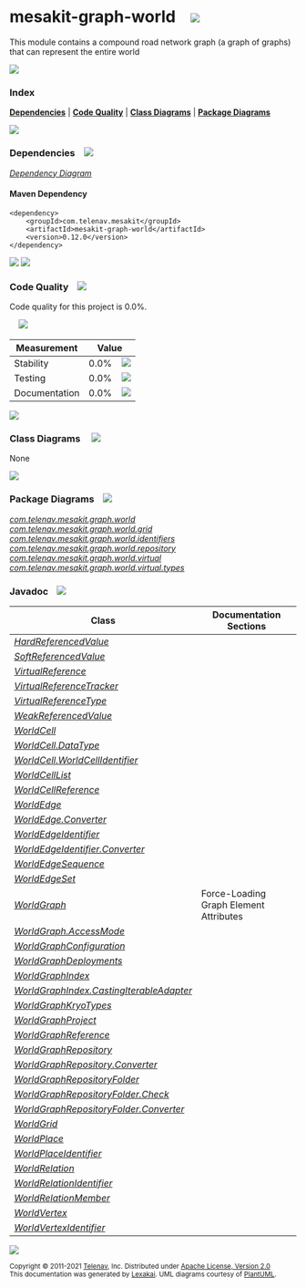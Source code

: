[//]: # (start-user-text)



[//]: # (end-user-text)

# mesakit-graph-world &nbsp;&nbsp; <img src="https://telenav.github.io/telenav-assets/images/icons/graph-32.png" srcset="https://telenav.github.io/telenav-assets/images/icons/graph-32-2x.png 2x"/>

This module contains a compound road network graph (a graph of graphs) that can represent the entire world

<img src="https://telenav.github.io/telenav-assets/images/separators/horizontal-line-512.png" srcset="https://telenav.github.io/telenav-assets/images/separators/horizontal-line-512-2x.png 2x"/>

### Index



[**Dependencies**](#dependencies) | [**Code Quality**](#code-quality) | [**Class Diagrams**](#class-diagrams) | [**Package Diagrams**](#package-diagrams)

<img src="https://telenav.github.io/telenav-assets/images/separators/horizontal-line-512.png" srcset="https://telenav.github.io/telenav-assets/images/separators/horizontal-line-512-2x.png 2x"/>

### Dependencies <a name="dependencies"></a> &nbsp;&nbsp; <img src="https://telenav.github.io/telenav-assets/images/icons/dependencies-32.png" srcset="https://telenav.github.io/telenav-assets/images/icons/dependencies-32-2x.png 2x"/>

[*Dependency Diagram*](https://www.mesakit.org/0.12.0/lexakai/mesakit/mesakit-graph/world/documentation/diagrams/dependencies.svg)

#### Maven Dependency

    <dependency>
        <groupId>com.telenav.mesakit</groupId>
        <artifactId>mesakit-graph-world</artifactId>
        <version>0.12.0</version>
    </dependency>

<img src="https://telenav.github.io/telenav-assets/images/separators/horizontal-line-128.png" srcset="https://telenav.github.io/telenav-assets/images/separators/horizontal-line-128-2x.png 2x"/>

[//]: # (start-user-text)



[//]: # (end-user-text)

<img src="https://telenav.github.io/telenav-assets/images/separators/horizontal-line-128.png" srcset="https://telenav.github.io/telenav-assets/images/separators/horizontal-line-128-2x.png 2x"/>

### Code Quality <a name="code-quality"></a> &nbsp;&nbsp; <img src="https://telenav.github.io/telenav-assets/images/icons/ruler-32.png" srcset="https://telenav.github.io/telenav-assets/images/icons/ruler-32-2x.png 2x"/>

Code quality for this project is 0.0%.  
  
&nbsp; &nbsp; <img src="https://telenav.github.io/telenav-assets/images/meters/meter-0-96.png" srcset="https://telenav.github.io/telenav-assets/images/meters/meter-0-96-2x.png 2x"/>

| Measurement   | Value                    |
|---------------|--------------------------|
| Stability     | 0.0%&nbsp; &nbsp; <img src="https://telenav.github.io/telenav-assets/images/meters/meter-0-96.png" srcset="https://telenav.github.io/telenav-assets/images/meters/meter-0-96-2x.png 2x"/>     |
| Testing       | 0.0%&nbsp; &nbsp; <img src="https://telenav.github.io/telenav-assets/images/meters/meter-0-96.png" srcset="https://telenav.github.io/telenav-assets/images/meters/meter-0-96-2x.png 2x"/>       |
| Documentation | 0.0%&nbsp; &nbsp; <img src="https://telenav.github.io/telenav-assets/images/meters/meter-0-96.png" srcset="https://telenav.github.io/telenav-assets/images/meters/meter-0-96-2x.png 2x"/> |

<img src="https://telenav.github.io/telenav-assets/images/separators/horizontal-line-128.png" srcset="https://telenav.github.io/telenav-assets/images/separators/horizontal-line-128-2x.png 2x"/>

### Class Diagrams <a name="class-diagrams"></a> &nbsp; &nbsp; <img src="https://telenav.github.io/telenav-assets/images/icons/diagram-40.png" srcset="https://telenav.github.io/telenav-assets/images/icons/diagram-40-2x.png 2x"/>

None

<img src="https://telenav.github.io/telenav-assets/images/separators/horizontal-line-128.png" srcset="https://telenav.github.io/telenav-assets/images/separators/horizontal-line-128-2x.png 2x"/>

### Package Diagrams <a name="package-diagrams"></a> &nbsp;&nbsp; <img src="https://telenav.github.io/telenav-assets/images/icons/box-24.png" srcset="https://telenav.github.io/telenav-assets/images/icons/box-24-2x.png 2x"/>

[*com.telenav.mesakit.graph.world*](https://www.mesakit.org/0.12.0/lexakai/mesakit/mesakit-graph/world/documentation/diagrams/com.telenav.mesakit.graph.world.svg)  
[*com.telenav.mesakit.graph.world.grid*](https://www.mesakit.org/0.12.0/lexakai/mesakit/mesakit-graph/world/documentation/diagrams/com.telenav.mesakit.graph.world.grid.svg)  
[*com.telenav.mesakit.graph.world.identifiers*](https://www.mesakit.org/0.12.0/lexakai/mesakit/mesakit-graph/world/documentation/diagrams/com.telenav.mesakit.graph.world.identifiers.svg)  
[*com.telenav.mesakit.graph.world.repository*](https://www.mesakit.org/0.12.0/lexakai/mesakit/mesakit-graph/world/documentation/diagrams/com.telenav.mesakit.graph.world.repository.svg)  
[*com.telenav.mesakit.graph.world.virtual*](https://www.mesakit.org/0.12.0/lexakai/mesakit/mesakit-graph/world/documentation/diagrams/com.telenav.mesakit.graph.world.virtual.svg)  
[*com.telenav.mesakit.graph.world.virtual.types*](https://www.mesakit.org/0.12.0/lexakai/mesakit/mesakit-graph/world/documentation/diagrams/com.telenav.mesakit.graph.world.virtual.types.svg)

### Javadoc <a name="code-quality"></a> &nbsp;&nbsp; <img src="https://telenav.github.io/telenav-assets/images/icons/books-24.png" srcset="https://telenav.github.io/telenav-assets/images/icons/books-24-2x.png 2x"/>

| Class | Documentation Sections  |
|-------|-------------------------|
| [*HardReferencedValue*](https://www.mesakit.org/0.12.0/javadoc/mesakit/mesakit-graph-world/com/telenav/mesakit/graph/world/virtual/types/HardReferencedValue.html) |  |  
| [*SoftReferencedValue*](https://www.mesakit.org/0.12.0/javadoc/mesakit/mesakit-graph-world/com/telenav/mesakit/graph/world/virtual/types/SoftReferencedValue.html) |  |  
| [*VirtualReference*](https://www.mesakit.org/0.12.0/javadoc/mesakit/mesakit-graph-world/com/telenav/mesakit/graph/world/virtual/VirtualReference.html) |  |  
| [*VirtualReferenceTracker*](https://www.mesakit.org/0.12.0/javadoc/mesakit/mesakit-graph-world/com/telenav/mesakit/graph/world/virtual/VirtualReferenceTracker.html) |  |  
| [*VirtualReferenceType*](https://www.mesakit.org/0.12.0/javadoc/mesakit/mesakit-graph-world/com/telenav/mesakit/graph/world/virtual/VirtualReferenceType.html) |  |  
| [*WeakReferencedValue*](https://www.mesakit.org/0.12.0/javadoc/mesakit/mesakit-graph-world/com/telenav/mesakit/graph/world/virtual/types/WeakReferencedValue.html) |  |  
| [*WorldCell*](https://www.mesakit.org/0.12.0/javadoc/mesakit/mesakit-graph-world/com/telenav/mesakit/graph/world/grid/WorldCell.html) |  |  
| [*WorldCell.DataType*](https://www.mesakit.org/0.12.0/javadoc/mesakit/mesakit-graph-world/com/telenav/mesakit/graph/world/grid/WorldCell.DataType.html) |  |  
| [*WorldCell.WorldCellIdentifier*](https://www.mesakit.org/0.12.0/javadoc/mesakit/mesakit-graph-world/com/telenav/mesakit/graph/world/grid/WorldCell.WorldCellIdentifier.html) |  |  
| [*WorldCellList*](https://www.mesakit.org/0.12.0/javadoc/mesakit/mesakit-graph-world/com/telenav/mesakit/graph/world/grid/WorldCellList.html) |  |  
| [*WorldCellReference*](https://www.mesakit.org/0.12.0/javadoc/mesakit/mesakit-graph-world/com/telenav/mesakit/graph/world/grid/WorldCellReference.html) |  |  
| [*WorldEdge*](https://www.mesakit.org/0.12.0/javadoc/mesakit/mesakit-graph-world/com/telenav/mesakit/graph/world/WorldEdge.html) |  |  
| [*WorldEdge.Converter*](https://www.mesakit.org/0.12.0/javadoc/mesakit/mesakit-graph-world/com/telenav/mesakit/graph/world/WorldEdge.Converter.html) |  |  
| [*WorldEdgeIdentifier*](https://www.mesakit.org/0.12.0/javadoc/mesakit/mesakit-graph-world/com/telenav/mesakit/graph/world/identifiers/WorldEdgeIdentifier.html) |  |  
| [*WorldEdgeIdentifier.Converter*](https://www.mesakit.org/0.12.0/javadoc/mesakit/mesakit-graph-world/com/telenav/mesakit/graph/world/identifiers/WorldEdgeIdentifier.Converter.html) |  |  
| [*WorldEdgeSequence*](https://www.mesakit.org/0.12.0/javadoc/mesakit/mesakit-graph-world/com/telenav/mesakit/graph/world/WorldEdgeSequence.html) |  |  
| [*WorldEdgeSet*](https://www.mesakit.org/0.12.0/javadoc/mesakit/mesakit-graph-world/com/telenav/mesakit/graph/world/WorldEdgeSet.html) |  |  
| [*WorldGraph*](https://www.mesakit.org/0.12.0/javadoc/mesakit/mesakit-graph-world/com/telenav/mesakit/graph/world/WorldGraph.html) | Force-Loading Graph Element Attributes |  
| [*WorldGraph.AccessMode*](https://www.mesakit.org/0.12.0/javadoc/mesakit/mesakit-graph-world/com/telenav/mesakit/graph/world/WorldGraph.AccessMode.html) |  |  
| [*WorldGraphConfiguration*](https://www.mesakit.org/0.12.0/javadoc/mesakit/mesakit-graph-world/com/telenav/mesakit/graph/world/WorldGraphConfiguration.html) |  |  
| [*WorldGraphDeployments*](https://www.mesakit.org/0.12.0/javadoc/mesakit/mesakit-graph-world/com/telenav/mesakit/graph/world/WorldGraphDeployments.html) |  |  
| [*WorldGraphIndex*](https://www.mesakit.org/0.12.0/javadoc/mesakit/mesakit-graph-world/com/telenav/mesakit/graph/world/WorldGraphIndex.html) |  |  
| [*WorldGraphIndex.CastingIterableAdapter*](https://www.mesakit.org/0.12.0/javadoc/mesakit/mesakit-graph-world/com/telenav/mesakit/graph/world/WorldGraphIndex.CastingIterableAdapter.html) |  |  
| [*WorldGraphKryoTypes*](https://www.mesakit.org/0.12.0/javadoc/mesakit/mesakit-graph-world/com/telenav/mesakit/graph/world/WorldGraphKryoTypes.html) |  |  
| [*WorldGraphProject*](https://www.mesakit.org/0.12.0/javadoc/mesakit/mesakit-graph-world/com/telenav/mesakit/graph/world/WorldGraphProject.html) |  |  
| [*WorldGraphReference*](https://www.mesakit.org/0.12.0/javadoc/mesakit/mesakit-graph-world/com/telenav/mesakit/graph/world/repository/WorldGraphReference.html) |  |  
| [*WorldGraphRepository*](https://www.mesakit.org/0.12.0/javadoc/mesakit/mesakit-graph-world/com/telenav/mesakit/graph/world/repository/WorldGraphRepository.html) |  |  
| [*WorldGraphRepository.Converter*](https://www.mesakit.org/0.12.0/javadoc/mesakit/mesakit-graph-world/com/telenav/mesakit/graph/world/repository/WorldGraphRepository.Converter.html) |  |  
| [*WorldGraphRepositoryFolder*](https://www.mesakit.org/0.12.0/javadoc/mesakit/mesakit-graph-world/com/telenav/mesakit/graph/world/repository/WorldGraphRepositoryFolder.html) |  |  
| [*WorldGraphRepositoryFolder.Check*](https://www.mesakit.org/0.12.0/javadoc/mesakit/mesakit-graph-world/com/telenav/mesakit/graph/world/repository/WorldGraphRepositoryFolder.Check.html) |  |  
| [*WorldGraphRepositoryFolder.Converter*](https://www.mesakit.org/0.12.0/javadoc/mesakit/mesakit-graph-world/com/telenav/mesakit/graph/world/repository/WorldGraphRepositoryFolder.Converter.html) |  |  
| [*WorldGrid*](https://www.mesakit.org/0.12.0/javadoc/mesakit/mesakit-graph-world/com/telenav/mesakit/graph/world/grid/WorldGrid.html) |  |  
| [*WorldPlace*](https://www.mesakit.org/0.12.0/javadoc/mesakit/mesakit-graph-world/com/telenav/mesakit/graph/world/WorldPlace.html) |  |  
| [*WorldPlaceIdentifier*](https://www.mesakit.org/0.12.0/javadoc/mesakit/mesakit-graph-world/com/telenav/mesakit/graph/world/identifiers/WorldPlaceIdentifier.html) |  |  
| [*WorldRelation*](https://www.mesakit.org/0.12.0/javadoc/mesakit/mesakit-graph-world/com/telenav/mesakit/graph/world/WorldRelation.html) |  |  
| [*WorldRelationIdentifier*](https://www.mesakit.org/0.12.0/javadoc/mesakit/mesakit-graph-world/com/telenav/mesakit/graph/world/identifiers/WorldRelationIdentifier.html) |  |  
| [*WorldRelationMember*](https://www.mesakit.org/0.12.0/javadoc/mesakit/mesakit-graph-world/com/telenav/mesakit/graph/world/WorldRelationMember.html) |  |  
| [*WorldVertex*](https://www.mesakit.org/0.12.0/javadoc/mesakit/mesakit-graph-world/com/telenav/mesakit/graph/world/WorldVertex.html) |  |  
| [*WorldVertexIdentifier*](https://www.mesakit.org/0.12.0/javadoc/mesakit/mesakit-graph-world/com/telenav/mesakit/graph/world/identifiers/WorldVertexIdentifier.html) |  |  

[//]: # (start-user-text)



[//]: # (end-user-text)

<img src="https://telenav.github.io/telenav-assets/images/separators/horizontal-line-512.png" srcset="https://telenav.github.io/telenav-assets/images/separators/horizontal-line-512-2x.png 2x"/>

<sub>Copyright &#169; 2011-2021 [Telenav](https://telenav.com), Inc. Distributed under [Apache License, Version 2.0](LICENSE)</sub>  
<sub>This documentation was generated by [Lexakai](https://lexakai.org). UML diagrams courtesy of [PlantUML](https://plantuml.com).</sub>
